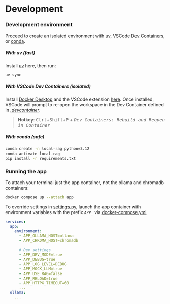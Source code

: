 # Development

### Development environment

Proceed to create an isolated environment with [uv](#with-uv), VSCode [Dev Containers](#with-vscode-dev-containers-preferred), or [conda](#with-conda).

##### With uv (fast)

Install [uv](https://docs.astral.sh/uv/getting-started/installation/) here, then run:

```bash
uv sync
```

##### With VSCode *Dev Containers* (isolated)

Install [Docker Desktop](https://marketplace.visualstudio.com/items/?itemName=ms-vscode-remote.remote-containers) and the VSCode extension [here](https://marketplace.visualstudio.com/items/?itemName=ms-vscode-remote.remote-containers). Once installed, VSCode will prompt to re-open the workspace in the Dev Container defined in [*.devcontainer*](/.devcontainer).

>**Hotkey**: <kbd>Ctrl</kbd>+<kbd>Shift</kbd>+<kbd>P</kbd> + <kbd>*Dev Containers: Rebuild and Reopen in Container*</kbd>

##### With conda (safe)

```bash
conda create -n local-rag python=3.12
conda activate local-rag
pip install -r requirements.txt
```

### Running the app

To attach your terminal just the app container, not the ollama and chromadb containers:

```bash
docker compose up --attach app
```

To override settings in [settings.py](/app/settings.py), launch the app container with environment variables with the prefix `APP_` via [docker-compose.yml](docker-compose.yml)

```yml
services:
  app:
    environment:
      - APP_OLLAMA_HOST=ollama
      - APP_CHROMA_HOST=chromadb
      
      # Dev settings
      - APP_DEV_MODE=true
      - APP_DEBUG=true
      - APP_LOG_LEVEL=DEBUG
      - APP_MOCK_LLM=true
      - APP_USE_RAG=false
      - APP_RELOAD=true
      - APP_HTTPX_TIMEOUT=60
      ...
  ollama:
    ...
```